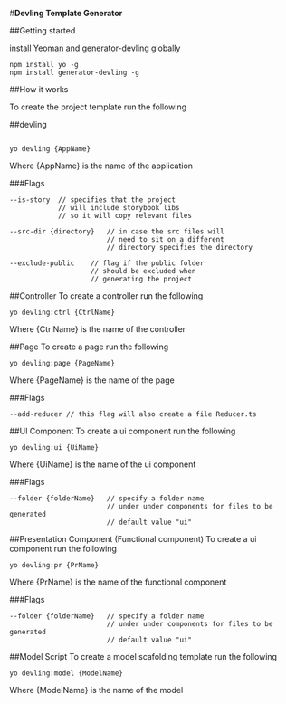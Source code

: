 #__Devling Template Generator__

##Getting started

install Yeoman and generator-devling globally

```
npm install yo -g
npm install generator-devling -g
```


##How it works

To create the project template run the following

##devling
```

yo devling {AppName}

```
Where {AppName} is the name of the application

###Flags
```
--is-story  // specifies that the project 
            // will include storybook libs 
            // so it will copy relevant files

--src-dir {directory}   // in case the src files will 
                        // need to sit on a different 
                        // directory specifies the directory

--exclude-public    // flag if the public folder 
                    // should be excluded when 
                    // generating the project
```

##Controller
To create a controller run the following 

```
yo devling:ctrl {CtrlName}
```
Where {CtrlName} is the name of the controller

##Page
To create a page run the following 

```
yo devling:page {PageName}
```
Where {PageName} is the name of the page

###Flags
```
--add-reducer // this flag will also create a file Reducer.ts
```

##UI Component
To create a ui component run the following 

```
yo devling:ui {UiName}
```
Where {UiName} is the name of the ui component

###Flags
```
--folder {folderName}   // specify a folder name 
                        // under under components for files to be generated
                        // default value "ui"
```

##Presentation Component (Functional component)
To create a ui component run the following 

```
yo devling:pr {PrName}
```
Where {PrName} is the name of the functional component

###Flags
```
--folder {folderName}   // specify a folder name 
                        // under under components for files to be generated
                        // default value "ui"
```

##Model Script
To create a model scafolding template run the following 

```
yo devling:model {ModelName}
```
Where {ModelName} is the name of the model
